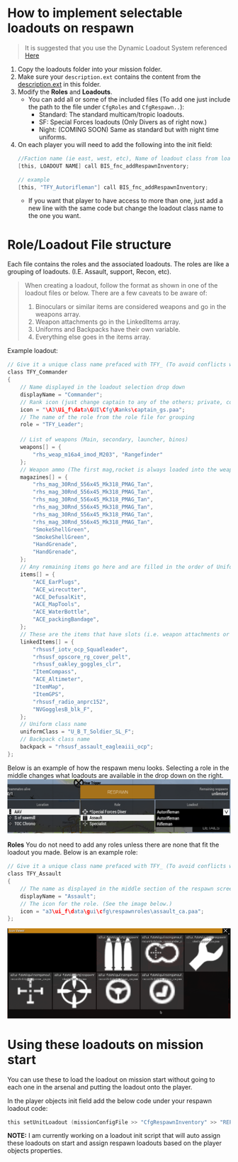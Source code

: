 # How to implement selectable loadouts on respawn

> It is suggested that you use the Dynamic Loadout System referenced [Here](/Loadout%20System/DLS%20Readme.md)

1. Copy the loadouts folder into your mission folder.
2. Make sure your `description.ext` contains the content from the [description.ext](/Respawn%20Loadouts/description.ext) in this folder.
3. Modify the **Roles** and **Loadouts**.
    - You can add all or some of the included files (To add one just include the path to the file under `CfgRoles` and `CfgRespawn..`):
        - Standard: The standard multicam/tropic loadouts.
        - SF: Special Forces loadouts (Only Divers as of right now.)
        - Night: (COMING SOON) Same as standard but with night time uniforms.
4. On each player you will need to add the following into the init field:
    ```c 
    //Faction name (ie east, west, etc), Name of loadout class from loadout file
    [this, LOADOUT NAME] call BIS_fnc_addRespawnInventory;
    ```
    ```c 
    // example
    [this, "TFY_Autorifleman"] call BIS_fnc_addRespawnInventory;
    ```
    - If you want that player to have access to more than one, just add a new line with the same code but change the loadout class name to the one you want.

# Role/Loadout File structure

Each file contains the roles and the associated loadouts.  The roles are like a grouping of loadouts.  (I.E. Assault, support, Recon, etc).

> When creating a loadout, follow the format as shown in one of the loadout files or below.  There are a few caveats to be aware of:
> 1. Binoculars or similar items are considered weapons and go in the weapons array.
> 2. Weapon attachments go in the LinkedItems array.
> 3. Uniforms and Backpacks have their own variable.
> 4. Everything else goes in the items array.

Example loadout:
```c
// Give it a unique class name prefaced with TFY_ (To avoid conflicts with the base game or other mods)
class TFY_Commander
{
    // Name displayed in the loadout selection drop down
    displayName = "Commander";
    // Rank icon (just change captain to any of the others; private, corporal, sergeant, captain, etc.)
    icon = "\A3\Ui_f\data\GUI\Cfg\Ranks\captain_gs.paa";
    // The name of the role from the role file for grouping
    role = "TFY_Leader";

    // List of weapons (Main, secondary, launcher, binos)
    weapons[] = {
        "rhs_weap_m16a4_imod_M203", "Rangefinder"
    };
    // Weapon ammo (The first mag,rocket is always loaded into the weapon.  So below 1 would be in the weapon, and 5 in the vest)
    magazines[] = {
        "rhs_mag_30Rnd_556x45_Mk318_PMAG_Tan",
        "rhs_mag_30Rnd_556x45_Mk318_PMAG_Tan",
        "rhs_mag_30Rnd_556x45_Mk318_PMAG_Tan",
        "rhs_mag_30Rnd_556x45_Mk318_PMAG_Tan",
        "rhs_mag_30Rnd_556x45_Mk318_PMAG_Tan",
        "rhs_mag_30Rnd_556x45_Mk318_PMAG_Tan",
        "SmokeShellGreen",
        "SmokeShellGreen",        
        "HandGrenade",
        "HandGrenade",        
    };
    // Any remaining items go here and are filled in the order of Uniform > Vest > Backpack
    items[] = {
        "ACE_EarPlugs",
        "ACE_wirecutter",
        "ACE_DefusalKit",
        "ACE_MapTools",
        "ACE_WaterBottle",
        "ACE_packingBandage", 
    };
    // These are the items that have slots (i.e. weapon attachments or nvgs/goggles/gps/radio/etc.)
    linkedItems[] = {
        "rhsusf_iotv_ocp_Squadleader",
        "rhsusf_opscore_rg_cover_pelt",
        "rhsusf_oakley_goggles_clr",
        "ItemCompass",
        "ACE_Altimeter",
        "ItemMap",
        "ItemGPS",
        "rhsusf_radio_anprc152",
        "NVGogglesB_blk_F",        
    };
    // Uniform class name
    uniformClass = "U_B_T_Soldier_SL_F";
    // Backpack class name
    backpack = "rhsusf_assault_eagleaiii_ocp";
};
```
Below is an example of how the respawn menu looks.  Selecting a role in the middle changes what loadouts are available in the drop down on the right.
![Example respawn selection menu.](img/respawn.png)

**Roles**
You do not need to add any roles unless there are none that fit the loadout you made.  Below is an example role:

```c
// Give it a unique class name prefaced with TFY_ (To avoid conflicts with the base game or other mods)
class TFY_Assault
{
    // The name as displayed in the middle section of the respawn screen (see above)
    displayName = "Assault";
    // The icon for the role. (See the image below.)
    icon = "a3\ui_f\data\gui\cfg\respawnroles\assault_ca.paa";
};
```
![Arma Role Icons](img/role_icons.png)

# Using these loadouts on mission start

You can use these to load the loadout on mission start without going to each one in the arsenal and putting the loadout onto the player.

In the player objects init field add the below code under your respawn loadout code:

```c
this setUnitLoadout (missionConfigFile >> "CfgRespawnInventory" >> "REPLACE WITH NAME OF LOADOUT CLASS FROM LOADOUT FILE");
```

**NOTE:** I am currently working on a loadout init script that will auto assign these loadouts on start and assign respawn loadouts based on the
player objects properties.
